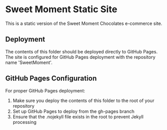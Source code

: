 # Sweet Moment Static Site

This is a static version of the Sweet Moment Chocolates e-commerce site.

## Deployment
The contents of this folder should be deployed directly to GitHub Pages.
The site is configured for GitHub Pages deployment with the repository name 'SweetMoment'.

## GitHub Pages Configuration
For proper GitHub Pages deployment:
1. Make sure you deploy the contents of this folder to the root of your repository
2. Set up GitHub Pages to deploy from the gh-pages branch
3. Ensure that the .nojekyll file exists in the root to prevent Jekyll processing
